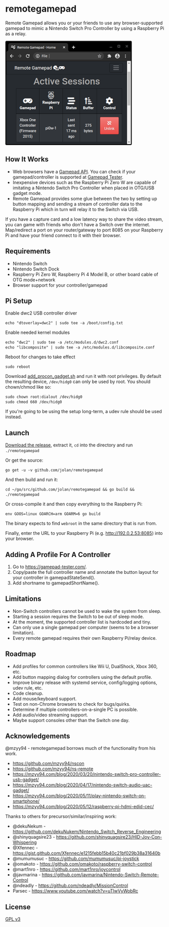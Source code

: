 # remotegamepad

Remote Gamepad allows you or your friends to use any browser-supported gamepad
to mimic a Nintendo Switch Pro Controller by using a Raspberry Pi as a relay.

![remotegamepad screenshot](remotegamepad_screenshot.png)

## How It Works

* Web browsers have a [Gamepad API](https://caniuse.com/gamepad).  You can check if your gamepad/controller is supported at [Gamepad Tester](https://gamepad-tester.com/).
* Inexpensive devices such as the Raspberry Pi Zero W are capable of imitating a Nintendo Switch Pro Controller when placed in OTG/USB gadget mode.
* Remote Gamepad provides some glue between the two by setting up button mapping and sending a stream of controller data to the Raspberry Pi which in turn will relay it to the Switch via USB.

If you have a capture card and a low latency way to share the video stream, you
can game with friends who don't have a Switch over the internet.  Map/redirect a
port on your router/gateway to port 8085 on your Raspberry Pi and have your
friend connect to it with their browser.

## Requirements

* Nintendo Switch
* Nintendo Switch Dock
* Raspberry Pi Zero W, Raspberry Pi 4 Model B, or other board cable of OTG mode+network
* Browser support for your controller/gamepad

## Pi Setup

Enable dwc2 USB controller driver

    echo "dtoverlay=dwc2" | sudo tee -a /boot/config.txt

Enable needed kernel modules

    echo "dwc2" | sudo tee -a /etc/modules.d/dwc2.conf
    echo "libcomposite" | sudo tee -a /etc/modules.d/libcomposite.conf

Reboot for changes to take effect

    sudo reboot

Download [add_procon_gadget.sh](https://gist.github.com/mzyy94/60ae253a45e2759451789a117c59acf9#file-add_procon_gadget-sh)
and run it with root privileges.  By default the resulting device, `/dev/hidg0` can only be used by root. You should chown/chmod like so:

    sudo chown root:dialout /dev/hidg0
    sudo chmod 660 /dev/hidg0

If you're going to be using the setup long-term, a udev rule should be used instead.

## Launch

[Download the release](https://github.com/jolan/remotegamepad/releases), extract it, 
`cd` into the directory and run `./remotegamepad`

Or get the source:

    go get -u -v github.com/jolan/remotegamepad

And then build and run it:

    cd ~/go/src/github.com/jolan/remotegamepad && go build && ./remotegamepad

Or cross-compile it and then copy everything to the Raspberry Pi:

    env GOOS=linux GOARCH=arm GOARM=6 go build

The binary expects to find `webroot` in the same directory that is run from.

Finally, enter the URL to your Raspberry Pi (e.g. http://192.0.2.53:8085) into your browser.

## Adding A Profile For A Controller

1. Go to https://gamepad-tester.com/.
2. Copy/paste the full controller name and annotate the button layout for your controller in gamepadStateSend().
3. Add shortname to gamepadShortName().

## Limitations

* Non-Switch controllers cannot be used to wake the system from sleep.
* Starting a session requires the Switch to be out of sleep mode.
* At the moment, the supported controller list is hardcoded and tiny.
* Can only use a single gamepad per computer (seems to be a browser limitation).
* Every remote gamepad requires their own Raspberry Pi/relay device.

## Roadmap

* Add profiles for common controllers like Wii U, DualShock, Xbox 360, etc.
* Add button mapping dialog for controllers using the default profile.
* Improve binary release with systemd service, config/logging options, udev rule, etc.
* Code cleanup.
* Add mouse/keyboard support.
* Test on non-Chrome browsers to check for bugs/quirks.
* Determine if multiple controllers-on-a-single PC is possible.
* Add audio/video streaming support.
* Maybe support consoles other than the Switch one day.

## Acknowledgements

@mzyy94 - remotegamepad borrows much of the functionality from his work.

* https://github.com/mzyy94/nscon
* https://github.com/mzyy94/ns-remote
* https://mzyy94.com/blog/2020/03/20/nintendo-switch-pro-controller-usb-gadget/
* https://mzyy94.com/blog/2020/04/17/nintendo-switch-audio-uac-gadget/
* https://mzyy94.com/blog/2020/05/11/play-nintendo-switch-on-smartphone/
* https://mzyy94.com/blog/2020/05/12/raspberry-pi-hdmi-edid-cec/

Thanks to others for precursor/similar/inspiring work:

* @dekuNekum - https://github.com/dekuNukem/Nintendo_Switch_Reverse_Engineering
* @shinyquagsire23 - https://github.com/shinyquagsire23/HID-Joy-Con-Whispering
* @Xfennec - https://gist.github.com/Xfennec/e1215febb15b40c21bf029b38a31640b
* @mumumusuc - https://github.com/mumumusuc/pi-joystick
* @omakoto - https://github.com/omakoto/raspberry-switch-control
* @mart1nro - https://github.com/mart1nro/joycontrol
* @javmarina - https://github.com/javmarina/Nintendo-Switch-Remote-Control
* @ndeadly - https://github.com/ndeadly/MissionControl
* Parsec - https://www.youtube.com/watch?v=uTlwVyWobRc

## License

[GPL v3](LICENSE)
